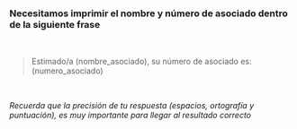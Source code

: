 ### Necesitamos imprimir el nombre y número de asociado dentro de la siguiente frase
<br>

> Estimado/a (nombre_asociado), su número de asociado es: (numero_asociado)

<br>

*Recuerda que la precisión de tu respuesta (espacios, ortografía y puntuación), es muy importante para llegar al resultado correcto*